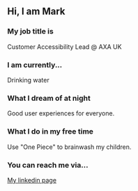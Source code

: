Hi, I am Mark
-------------

### My job title is
Customer Accessibility Lead @ AXA UK

### I am currently...
Drinking water

### What I dream of at night
Good user experiences for everyone.

### What I do in my free time
Use "One Piece" to brainwash my children.

### You can reach me via...
[My linkedin page](https://www.linkedin.com/in/mrmarkrossiter/)
